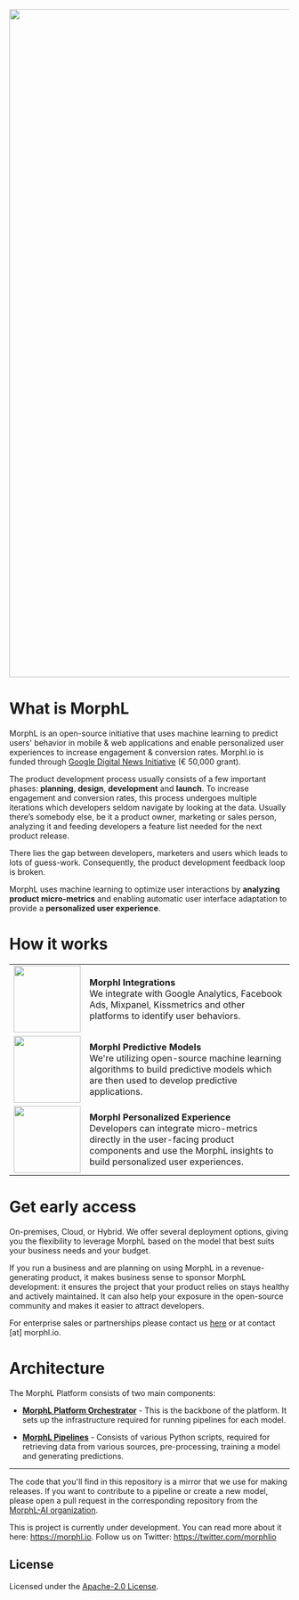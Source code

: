 <div align="center">
    <img src="https://raw.githubusercontent.com/Morphl-Project/media-kit/master/05%20-%20Banners/morphl-banner-color.png" style="width:1200px; height: auto;" />
</div>

# What is MorphL

MorphL is an open-source initiative that uses machine learning to predict users' behavior in mobile & web applications and enable personalized user experiences to increase engagement & conversion rates. Morphl.io is funded through [Google Digital News Initiative](https://newsinitiative.withgoogle.com/dnifund/) (€ 50,000 grant).

The product development process usually consists of a few important phases: <strong>planning</strong>, <strong>design</strong>, <strong>development</strong> and <strong>launch</strong>. To increase engagement and conversion rates, this process undergoes multiple iterations which developers seldom navigate by looking at the data. Usually there’s somebody else, be it a product owner, marketing or sales person, analyzing it and feeding developers a feature list needed for the next product release.

There lies the gap between developers, marketers and users which leads to lots of guess-work. Consequently, the product development feedback loop is broken.

MorphL uses machine learning to optimize user interactions by <strong>analyzing product micro-metrics</strong> and enabling automatic user interface adaptation to provide a <strong>personalized user experience</strong>.

# How it works

<table>
    <tr>
        <td><img src="http://morphl.io/images/icons/icon-integrations.svg" width="120"/></td><td><strong>Morphl Integrations</strong><br/>
We integrate with Google Analytics, Facebook Ads, Mixpanel, Kissmetrics and other platforms to identify user behaviors.</td>
    </tr>
    <tr>
        <td><img src="http://morphl.io/images/icons/icon-predictive-models.svg" width="120"/></td><td><strong>Morphl Predictive Models</strong><br/>
We're utilizing open-source machine learning algorithms to build predictive models which are then used to develop predictive applications.</td>
    </tr>
    <tr>
        <td><img src="http://morphl.io/images/icons/icon-personalized-experience.svg" width="120"/></td><td><strong>Morphl Personalized Experience</strong><br/>
Developers can integrate micro-metrics directly in the user-facing product components and use the MorphL insights to build personalized user experiences.</td>
    </tr>
</table>

# Get early access

On-premises, Cloud, or Hybrid. We offer several deployment options, giving you the flexibility to leverage MorphL based on the model that best suits your business needs and your budget.

If you run a business and are planning on using MorphL in a revenue-generating product, it makes business sense to sponsor MorphL development: it ensures the project that your product relies on stays healthy and actively maintained. It can also help your exposure in the open-source community and makes it easier to attract developers.

For enterprise sales or partnerships please contact us [here](https://morphl.io/contact.html) or at contact [at] morphl.io.

# Architecture

The MorphL Platform consists of two main components:

- **[MorphL Platform Orchestrator](orchestrator/)** - This is the backbone of the platform. It sets up the infrastructure required for running pipelines for each model.

- **[MorphL Pipelines](pipelines/)** - Consists of various Python scripts, required for retrieving data from various sources, pre-processing, training a model and generating predictions.

---

The code that you'll find in this repository is a mirror that we use for making releases. If you want to contribute to a pipeline or create a new model, please open a pull request in the corresponding repository from the [MorphL-AI organization](https://github.com/Morphl-AI).

This is project is currently under development. You can read more about it here: https://morphl.io. Follow us on Twitter: https://twitter.com/morphlio

## License

Licensed under the [Apache-2.0 License](https://opensource.org/licenses/Apache2.0).
